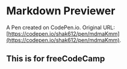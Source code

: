 # Markdown Previewer

A Pen created on CodePen.io. Original URL: [https://codepen.io/shak612/pen/mdmaKmm](https://codepen.io/shak612/pen/mdmaKmm).

## This is for freeCodeCamp
